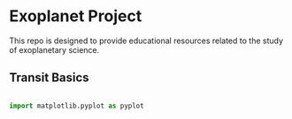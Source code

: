 # Exoplanet Project
This repo is designed to provide educational resources related to the study of exoplanetary science.

## Transit Basics
```python

import matplotlib.pyplot as pyplot

```
